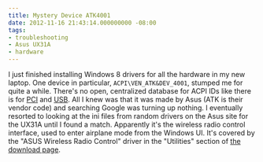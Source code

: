 ```yaml
---
title: Mystery Device ATK4001
date: 2012-11-16 21:43:14.000000000 -08:00
tags:
- troubleshooting
- Asus UX31A
- hardware
---
```


I just finished installing Windows 8 drivers for all the hardware in my
new laptop. One device in particular, `ACPI\VEN_ATK&DEV_4001`, stumped
me for quite a while. There's no open, centralized database for ACPI IDs
like there is for [PCI][pciids] and [USB][usbids]. All I knew was
that it was made by Asus (ATK is their vendor code) and searching Google
was turning up nothing. I eventually resorted to looking at the ini
files from random drivers on the Asus site for the UX31A until I found a
match. Apparently it's the wireless radio control interface, used to
enter airplane mode from the Windows UI. It's covered by the "ASUS
Wireless Radio Control" driver in the "Utilities" section of
[the download page][download].

[pciids]: http://pciids.sourceforge.net/ "pci.ids"
[usbids]: http://www.linux-usb.org/usb-ids.html "usb.ids"
[download]: http://www.asus.com/Notebooks_Ultrabooks/ASUS_ZENBOOK_UX31A/#support_Download
